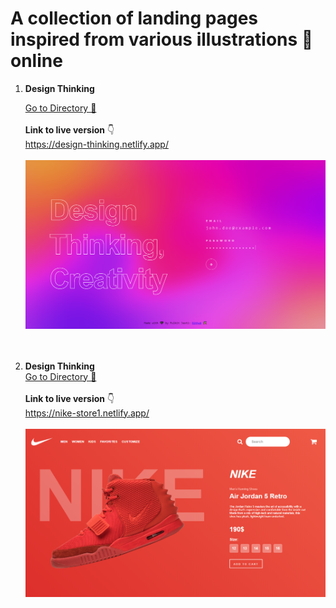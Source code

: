 # A collection of landing pages inspired from various illustrations 🌈 online

1.  **Design Thinking** <br>

    [ Go to Directory 📂](https://github.com/pulkit-jasti/website-landing-page-projects/tree/master/Design-Thinking) <br><br>
    **Link to live version** 👇 <br>
    https://design-thinking.netlify.app/ <br><br>
    ![](Design-Thinking/images/design-thinking.PNG)
    <br><br><br>

2.  **Design Thinking** <br>
    [Go to Directory 📂](https://github.com/pulkit-jasti/website-landing-page-projects/tree/master/Nike-Store) <br><br>
    **Link to live version** 👇 <br>
    https://nike-store1.netlify.app/ <br><br>
    ![](Nike-Store/Screenshot.PNG)
    <br><br><br>
